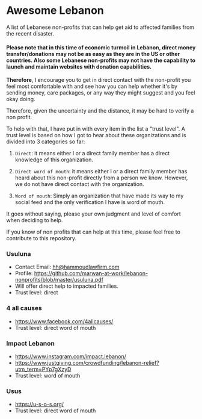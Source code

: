 # Awesome Lebanon

A list of Lebanese non-profits that can help get aid to affected families from the recent disaster.

#### Please note that in this time of economic turmoil in Lebanon, direct money transfer/donations may not be as easy as they are in the US or other countries. Also some Lebanese non-profits may not have the capability to launch and maintain websites with donation capabilities.

**Therefore**, I encourage you to get in direct contact with the non-profit you feel most comfortable with and see how you can help whether it's by sending money, care packages, or any way they might suggest and you feel okay doing. 

Therefore, given the uncertainty and the distance, it may be hard to verify a non profit.

To help with that, I have put in with every item in the list a "trust level". A trust level is based on how I got to hear about these organizations and is divided into 3 categories so far: 

1. `Direct`: it means either I or a direct family member has a direct knowledge of this organization. 

2. `Direct word of mouth`: it means either I or a direct family member has heard about this non-profit directly from a person we know. However, we do not have direct contact with the organization. 

3. `Word of mouth`: Simply an organization that have made its way to my social feed and the only verification I have is word of mouth. 

It goes without saying, please your own judgment and level of comfort when deciding to help. 

If you know of non profits that can help at this time, please feel free to contribute to this repository. 

### Usuluna

- Contact Email: hh@hammoudlawfirm.com
- Profile: https://github.com/marwan-at-work/lebanon-nonprofits/blob/master/usuluna.pdf
- Will offer direct help to impacted families. 
- Trust level: direct

### 4 all causes

- https://www.facebook.com/4allcauses/
- Trust level: direct word of mouth

### Impact Lebanon

- https://www.instagram.com/impact.lebanon/
- https://www.justgiving.com/crowdfunding/lebanon-relief?utm_term=PYp7gXzyD
- Trust level: word of mouth

### Usus

- https://u-s-o-s.org/
- Trust level: direct word of mouth
